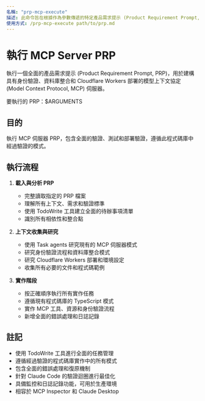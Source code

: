 ```yaml
---
名稱: "prp-mcp-execute"
描述: 此命令旨在根據作為參數傳遞的特定產品需求提示 (Product Requirement Prompt, PRP) 創建一個全面的模型上下文協議 (Model Context Protocol, MCP) 伺服器，參考此程式碼庫模式，鏡像工具設定以滿足使用者的特定需求。
使用方式: /prp-mcp-execute path/to/prp.md
---
```


# 執行 MCP Server PRP

執行一個全面的產品需求提示 (Product Requirement Prompt, PRP)，用於建構具有身份驗證、資料庫整合和 Cloudflare Workers 部署的模型上下文協定 (Model Context Protocol, MCP) 伺服器。

要執行的 PRP：$ARGUMENTS

## 目的

執行 MCP 伺服器 PRP，包含全面的驗證、測試和部署驗證，遵循此程式碼庫中經過驗證的模式。

## 執行流程

1. **載入與分析 PRP**
   - 完整讀取指定的 PRP 檔案
   - 理解所有上下文、需求和驗證標準
   - 使用 TodoWrite 工具建立全面的待辦事項清單
   - 識別所有相依性和整合點

2. **上下文收集與研究**
   - 使用 Task agents 研究現有的 MCP 伺服器模式
   - 研究身份驗證流程和資料庫整合模式
   - 研究 Cloudflare Workers 部署和環境設定
   - 收集所有必要的文件和程式碼範例

3. **實作階段**
   - 按正確順序執行所有實作任務
   - 遵循現有程式碼庫的 TypeScript 模式
   - 實作 MCP 工具、資源和身份驗證流程
   - 新增全面的錯誤處理和日誌記錄

## 註記

- 使用 TodoWrite 工具進行全面的任務管理
- 遵循經過驗證的程式碼庫實作中的所有模式
- 包含全面的錯誤處理和復原機制
- 針對 Claude Code 的驗證迴圈進行最佳化
- 具備監控和日誌記錄功能，可用於生產環境
- 相容於 MCP Inspector 和 Claude Desktop
